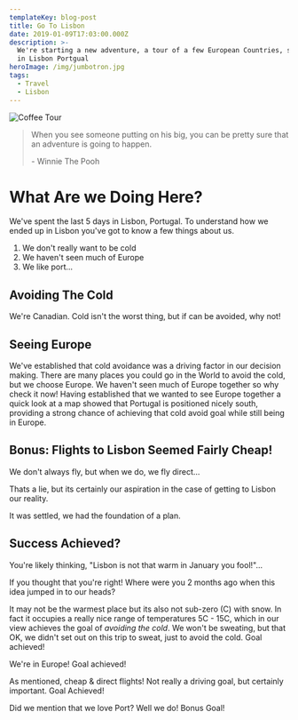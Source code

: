 ```yaml
---
templateKey: blog-post
title: Go To Lisbon
date: 2019-01-09T17:03:00.000Z
description: >-
  We're starting a new adventure, a tour of a few European Countries, starting
  in Lisbon Portgual
heroImage: /img/jumbotron.jpg
tags:
  - Travel
  - Lisbon
---
```

![Coffee Tour](/img/products-grid2.jpg "Coffee Tour")

> When you see someone putting on his big, you can be pretty sure that an adventure is going to happen.
>
> \- Winnie The Pooh

# What Are we Doing Here?

We've spent the last 5 days in Lisbon, Portugal. To understand how we ended
up in Lisbon you've got to know a few things about us.

1. We don't really want to be cold
2. We haven't seen much of Europe
3. We like port...

## Avoiding The Cold

We're Canadian. Cold isn't the worst thing, but if can be avoided, why not!

## Seeing Europe

We've established that cold avoidance was a driving factor in our decision making.
There are many places you could go in the World to avoid the cold, but we choose Europe.
We haven't seen much of Europe together so why check it now! Having established that we
wanted to see Europe together a quick look at a map showed that Portugal is positioned
nicely south, providing a strong chance of achieving that cold avoid goal while still
being in Europe.

## Bonus: Flights to Lisbon Seemed Fairly Cheap!

We don't always fly, but when we do, we fly direct...

Thats a lie, but its certainly our aspiration in the case of getting to Lisbon
our reality.

It was settled, we had the foundation of a plan.

## Success Achieved?

You're likely thinking, "Lisbon is not that warm in January you fool!"...

If you thought that you're right! Where were you 2 months ago when this idea jumped
in to our heads?

It may not be the warmest place but its also not sub-zero (C) with snow. In fact
it occupies a really nice range of temperatures 5C - 15C, which in our view achieves
the goal of _avoiding the cold_. We won't be sweating, but that OK, we didn't set
out on this trip to sweat, just to avoid the cold. Goal achieved!

We're in Europe! Goal achieved!

As mentioned, cheap & direct flights! Not really a driving goal, but certainly
important. Goal Achieved!

Did we mention that we love Port? Well we do! Bonus Goal!
